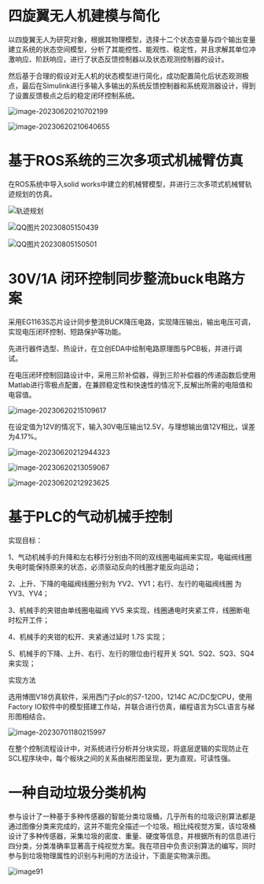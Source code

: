 # 四旋翼无人机建模与简化



以四旋翼无人为研究对象，根据其物理模型，选择十二个状态变量与四个输出变量建立系统的状态空间模型，分析了其能控性、能观性、稳定性，并且求解其单位冲激响应、阶跃响应，进行了状态反馈控制器以及状态观测控制器的设计。

然后基于合理的假设对无人机的状态模型进行简化，成功配置简化后状态观测极点，最后在Simulink进行多输入多输出的系统反馈控制器和系统观测器设计，得到了设置反馈极点之后的稳定闭环控制系统。

![image-20230620210702199](./项目经历.assets/image-20230620210702199.png)

![image-20230620210640655](./项目经历.assets/image-20230620210640655.png)

# 基于ROS系统的三次多项式机械臂仿真

在ROS系统中导入solid works中建立的机械臂模型，并进行三次多项式机械臂轨迹规划的仿真。

![轨迹规划](./index.assets/轨迹规划.gif)

![QQ图片20230805150439](D:\Personal_Workspace\sy_workspace\动图\QQ图片20230805150439.gif)

![QQ图片20230805150501](D:\Personal_Workspace\sy_workspace\动图\QQ图片20230805150501.gif)

# 30V/1A 闭环控制同步整流buck电路方案

采用EG1163S芯片设计同步整流BUCK降压电路，实现降压输出，输出电压可调，实现电压闭环控制、短路保护等功能。

先进行器件选型、热设计，在立创EDA中绘制电路原理图与PCB板，并进行调试。

在电压闭环控制回路设计中，采用三阶补偿器，得到三阶补偿器的传递函数后使用Matlab进行零极点配置，在兼顾稳定性和快速性的情况下,反解出所需的电阻值和电容值。

![image-20230620215109617](./项目经历.assets/image-20230620215109617.png)

在设定值为12V的情况下，输入30V电压输出12.5V，与理想输出值12V相比，误差为4.17%。

![image-20230620212944323](./项目经历.assets/image-20230620212944323.png)

![image-20230620213059067](./项目经历.assets/image-20230620213059067.png)

![image-20230620212923625](./项目经历.assets/image-20230620212923625.png)



# 基于PLC的气动机械手控制

实现目标：

1、⽓动机械⼿的升降和左右移⾏分别由不同的双线圈电磁阀来实现，电磁阀线圈失电时能保持原来的状态，必须驱动反向的线圈才能反向运动；

2、上升、下降的电磁阀线圈分别为 YV2、YV1；右⾏、左⾏的电磁阀线圈
为 YV3、YV4；

3、机械⼿的夹钳由单线圈电磁阀 YV5 来实现，线圈通电时夹紧⼯件，线圈断电时松开⼯件；

4、机械⼿的夹钳的松开、夹紧通过延时 1.7S 实现；

5、机械⼿的下降、上升、右⾏、左⾏的限位由⾏程开关 SQ1、SQ2、SQ3、SQ4 来实现；

实现方法

选用博图V18仿真软件，采用西门子plc的S7-1200，1214C AC/DC型CPU，使用Factory IO软件中的模型搭建工作站，并联合进行仿真，编程语言为SCL语言与梯形图相结合。

![image-20230701180215997](./index.assets/mnggiflab-compressed-视频-_online-video-cutter.com_-_1_-_1_-_1_-_online-video-cutter.com_.gif)

在整个控制流程设计中，对系统进行分析并分块实现，将底层逻辑的实现防止在SCL程序块中，每个板块之间的关系由梯形图呈现，更为直观，可读性强。

# 一种自动垃圾分类机构

参与设计了一种基于多种传感器的智能分类垃圾桶，几乎所有的垃圾识别算法都是通过图像分类来完成的，这并不能完全描述一个垃圾。相比纯视觉方案，该垃圾桶设计了多种传感器，采集垃圾的密度、重量、硬度等信息，并根据所有的信息进行四分类，分类准确率显著高于纯视觉方案。我在项目中负责识别算法的编写，同时参与到垃圾物理属性的识别与利用的方法设计，下面是实物演示图。

![image91](./index.assets/image91.GIF)

